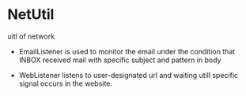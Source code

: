 # NetUtil
uitl of network

- EmailListener is used to monitor the email under the condition that INBOX received mail with specific subject and pattern in body

- WebListener listens to user-designated url and waiting utill specific signal occurs in the website.


